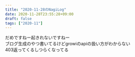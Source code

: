 ```yaml
---
title: "2020-11-28のNagiLog"
date: 2020-11-28T23:55:28+09:00
draft: false
tags: ["2020-11"]
---
```


だめですねー起きれないですねー
<br>
ブログ生成のやつ書いてるけどgrowiのapiの扱い方がわからない
<br>
403返ってくるしつらくなってる